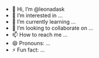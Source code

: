 - 👋 Hi, I’m @leonadask
- 👀 I’m interested in ...
- 🌱 I’m currently learning ...
- 💞️ I’m looking to collaborate on ...
- 📫 How to reach me ...
- 😄 Pronouns: ...
- ⚡ Fun fact: ...

<!---
leonadask/leonadask is a ✨ special ✨ repository because its `README.md` (this file) appears on your GitHub profile.
You can click the Preview link to take a look at your changes.
--->
